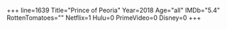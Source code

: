 +++
line=1639
Title="Prince of Peoria"
Year=2018
Age="all"
IMDb="5.4"
RottenTomatoes=""
Netflix=1
Hulu=0
PrimeVideo=0
Disney=0
+++

